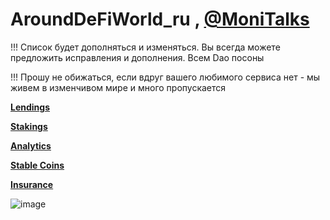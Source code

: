# AroundDeFiWorld_ru , [@MoniTalks](https://t.me/moni_talks_ru)
!!! Список будет дополняться и изменяться. Вы всегда можете предложить исправления и дополнения. Всем Dao посоны

!!! Прошу не обижаться, если вдруг вашего любимого сервиса нет - мы живем в изменчивом мире и много пропускается

**[Lendings](https://github.com/RazumovAl/AroundDeFiWorld_ru/blob/main/lendings.md)**

**[Stakings](https://github.com/RazumovAl/AroundDeFiWorld_ru/blob/main/stackings.md)**

**[Analytics](https://github.com/RazumovAl/AroundDeFiWorld_ru/blob/main/analytics.md)**

**[Stable Coins](https://github.com/RazumovAl/AroundDeFiWorld_ru/blob/main/stablecoins.md)**

**[Insurance](https://github.com/RazumovAl/AroundDeFiWorld_ru/blob/main/insurance.md)**


![image](https://user-images.githubusercontent.com/3718268/128806410-fc39d95e-f566-4b33-9a03-f1f4681868ef.png)


